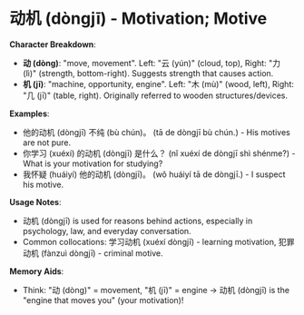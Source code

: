 # **动机 (dòngjī) - Motivation; Motive**

**Character Breakdown**:  
- **动 (dòng)**: "move, movement". Left: "云 (yún)" (cloud, top), Right: "力 (lì)" (strength, bottom-right). Suggests strength that causes action.  
- **机 (jī)**: "machine, opportunity, engine". Left: "木 (mù)" (wood, left), Right: "几 (jī)" (table, right). Originally referred to wooden structures/devices.

**Examples**:  
- 他的动机 (dòngjī) 不纯 (bù chún)。 (tā de dòngjī bù chún.) - His motives are not pure.  
- 你学习 (xuéxí) 的动机 (dòngjī) 是什么？ (nǐ xuéxí de dòngjī shì shénme?) - What is your motivation for studying?  
- 我怀疑 (huáiyí) 他的动机 (dòngjī)。 (wǒ huáiyí tā de dòngjī.) - I suspect his motive.

**Usage Notes**:  
- 动机 (dòngjī) is used for reasons behind actions, especially in psychology, law, and everyday conversation.  
- Common collocations: 学习动机 (xuéxí dòngjī) - learning motivation, 犯罪动机 (fànzuì dòngjī) - criminal motive.

**Memory Aids**:  
- Think: "动 (dòng)" = movement, "机 (jī)" = engine → 动机 (dòngjī) is the "engine that moves you" (your motivation)!